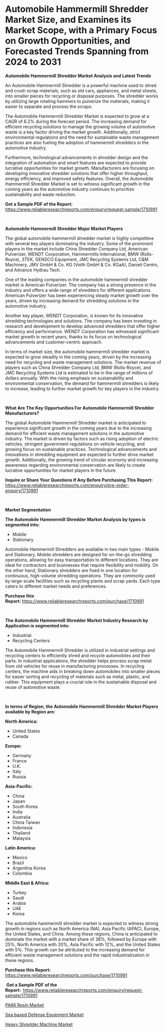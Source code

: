 <p><h1>Automobile Hammermill Shredder Market Size, and Examines its Market Scope, with a Primary Focus on Growth Opportunities, and Forecasted Trends Spanning from 2024 to 2031</h1></p><p><strong>Automobile Hammermill Shredder Market Analysis and Latest Trends</strong></p>
<p><p>An Automobile Hammermill Shredder is a powerful machine used to shred and crush scrap materials, such as old cars, appliances, and metal sheets, into smaller pieces for recycling or disposal purposes. The shredder works by utilizing large rotating hammers to pulverize the materials, making it easier to separate and process the scraps. </p><p>The Automobile Hammermill Shredder Market is expected to grow at a CAGR of 6.2% during the forecast period. The increasing demand for efficient recycling solutions to manage the growing volume of automotive waste is a key factor driving the market growth. Additionally, strict environmental regulations and the need for sustainable waste management practices are also fueling the adoption of hammermill shredders in the automotive industry.</p><p>Furthermore, technological advancements in shredder design and the integration of automation and smart features are expected to provide lucrative opportunities for market growth. Manufacturers are focusing on developing innovative shredder solutions that offer higher throughput, energy efficiency, and improved safety features. Overall, the Automobile Hammermill Shredder Market is set to witness significant growth in the coming years as the automotive industry continues to prioritize sustainability and waste reduction.</p></p>
<p><strong>Get a Sample PDF of the Report:&nbsp;</strong> <a href="https://www.reliableresearchreports.com/enquiry/request-sample/1710991">https://www.reliableresearchreports.com/enquiry/request-sample/1710991</a></p>
<p>&nbsp;</p>
<p><strong>Automobile Hammermill Shredder Major Market Players</strong></p>
<p><p>The global automobile hammermill shredder market is highly competitive with several key players dominating the industry. Some of the prominent players in the market include China Shredder Company Ltd, American Pulverizer, WENDT Corporation, Hammermills International, BMW (Rolls-Royce), 3TEK, GENSCO Equipment, JMC Recycling Systems Ltd, C&M Machinery, JMV GmbH & Co. KG (Voith GmbH & Co. KGaA), Danieli Centro, and Advance Hydrau Tech.</p><p>One of the leading companies in the automobile hammermill shredder market is American Pulverizer. The company has a strong presence in the industry and offers a wide range of shredders for different applications. American Pulverizer has been experiencing steady market growth over the years, driven by increasing demand for shredding solutions in the automotive industry.</p><p>Another key player, WENDT Corporation, is known for its innovative shredding technologies and solutions. The company has been investing in research and development to develop advanced shredders that offer higher efficiency and performance. WENDT Corporation has witnessed significant market growth in recent years, thanks to its focus on technological advancements and customer-centric approach.</p><p>In terms of market size, the automobile hammermill shredder market is expected to grow steadily in the coming years, driven by the increasing need for recycling and waste management solutions. The market revenue of players such as China Shredder Company Ltd, BMW (Rolls-Royce), and JMC Recycling Systems Ltd is estimated to be in the range of millions of dollars annually. With the rising emphasis on sustainability and environmental conservation, the demand for hammermill shredders is likely to increase, leading to further market growth for key players in the industry.</p></p>
<p>&nbsp;</p>
<p><strong>What Are The Key Opportunities For Automobile Hammermill Shredder Manufacturers?</strong></p>
<p><p>The global Automobile Hammermill Shredder market is anticipated to experience significant growth in the coming years due to the increasing demand for efficient waste management solutions in the automotive industry. The market is driven by factors such as rising adoption of electric vehicles, stringent government regulations on vehicle recycling, and growing focus on sustainable practices. Technological advancements and innovations in shredding equipment are expected to further drive market growth. Additionally, the growing trend of circular economy and increasing awareness regarding environmental conservation are likely to create lucrative opportunities for market players in the future.</p></p>
<p><strong>Inquire or Share Your Questions If Any Before Purchasing This Report:</strong> <a href="https://www.reliableresearchreports.com/enquiry/pre-order-enquiry/1710991">https://www.reliableresearchreports.com/enquiry/pre-order-enquiry/1710991</a></p>
<p>&nbsp;</p>
<p><strong>Market Segmentation</strong></p>
<p><strong>The Automobile Hammermill Shredder Market Analysis by types is segmented into:</strong></p>
<p><ul><li>Mobile</li><li>Stationary</li></ul></p>
<p><p>Automobile Hammermill Shredders are available in two main types - Mobile and Stationary. Mobile shredders are designed for on-the-go shredding operations, allowing for easy transportation to different locations. They are ideal for contractors and businesses that require flexibility and mobility. On the other hand, Stationary shredders are fixed in one location for continuous, high-volume shredding operations. They are commonly used by large-scale facilities such as recycling plants and scrap yards. Each type caters to different market needs and preferences.</p></p>
<p><strong>Purchase this Report:&nbsp;</strong><a href="https://www.reliableresearchreports.com/purchase/1710991">https://www.reliableresearchreports.com/purchase/1710991</a></p>
<p>&nbsp;</p>
<p><strong>The Automobile Hammermill Shredder Market Industry Research by Application is segmented into:</strong></p>
<p><ul><li>Industrial</li><li>Recycling Centers</li></ul></p>
<p><p>The Automobile Hammermill Shredder is utilized in industrial settings and recycling centers to efficiently shred and recycle automobiles and their parts. In industrial applications, the shredder helps process scrap metal from old vehicles for reuse in manufacturing processes. In recycling centers, the machine aids in breaking down automobiles into smaller pieces for easier sorting and recycling of materials such as metal, plastic, and rubber. This equipment plays a crucial role in the sustainable disposal and reuse of automotive waste.</p></p>
<p>&nbsp;</p>
<p><strong>In terms of Region, the Automobile Hammermill Shredder Market Players available by Region are:</strong></p>
<p>
    <p> <strong> North America: </strong>
        <ul>
            <li>United States</li>
            <li>Canada</li>
        </ul>
        </p> 
    <p> <strong> Europe: </strong>
        <ul>
            <li>Germany</li>
            <li>France</li>
            <li>U.K.</li>
            <li>Italy</li>
            <li>Russia</li>
        </ul>
        </p> 
    <p> <strong> Asia-Pacific: </strong>
        <ul>
            <li>China</li>
            <li>Japan</li>
            <li>South Korea</li>
            <li>India</li>
            <li>Australia</li>
            <li>China Taiwan</li>
            <li>Indonesia</li>
            <li>Thailand</li>
            <li>Malaysia</li>
        </ul>
        </p> 
    <p> <strong> Latin America: </strong>
        <ul>
            <li>Mexico</li>
            <li>Brazil</li>
            <li>Argentina Korea</li>
            <li>Colombia</li>
        </ul>
        </p> 
    <p> <strong> Middle East & Africa: </strong>
        <ul>
            <li>Turkey</li>
            <li>Saudi</li>
            <li>Arabia</li>
            <li>UAE</li>
            <li>Korea</li>
        </ul>
    </p>
    </p>
<p><p>The automobile hammermill shredder market is expected to witness strong growth in regions such as North America (NA), Asia Pacific (APAC), Europe, the United States, and China. Among these regions, China is anticipated to dominate the market with a market share of 38%, followed by Europe with 25%, North America with 20%, Asia Pacific with 12%, and the United States with 5%. This growth can be attributed to the increasing demand for efficient waste management solutions and the rapid industrialization in these regions.</p></p>
<p><strong>Purchase this Report: </strong><a href="https://www.reliableresearchreports.com/purchase/1710991">https://www.reliableresearchreports.com/purchase/1710991</a></p>
<p>&nbsp;<strong>Get a Sample PDF of the Report:&nbsp;&nbsp;</strong><a href="https://www.reliableresearchreports.com/enquiry/request-sample/1710991">https://www.reliableresearchreports.com/enquiry/request-sample/1710991</a></p>
<p><strong></strong></p>
<p><p><a href="https://github.com/changoleonlaverguenzanoexiste/Market-Research-Report-List-2/blob/main/pa66-resin-market.md">PA66 Resin Market</a></p><p><a href="https://github.com/dimitrishawkinswaynenp91rgz/Market-Research-Report-List-1/blob/main/sea-based-defense-equipment-market.md">Sea based Defense Equipment Market</a></p><p><a href="https://github.com/danielneavesallisons03mba/Market-Research-Report-List-1/blob/main/heavy-shredder-machine-market.md">Heavy Shredder Machine Market</a></p></p>